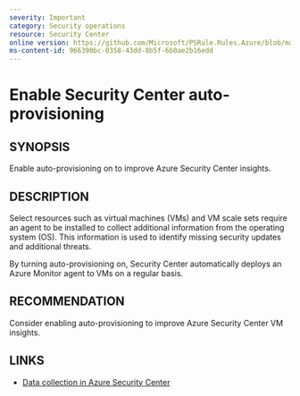 ```yaml
---
severity: Important
category: Security operations
resource: Security Center
online version: https://github.com/Microsoft/PSRule.Rules.Azure/blob/master/docs/rules/en/Azure.SecurityCenter.Provisioning.md
ms-content-id: 966390bc-0358-43dd-8b5f-6b0ae2b16edd
---
```


# Enable Security Center auto-provisioning

## SYNOPSIS

Enable auto-provisioning on to improve Azure Security Center insights.

## DESCRIPTION

Select resources such as virtual machines (VMs) and VM scale sets require an agent to be installed to collect additional information from the operating system (OS).
This information is used to identify missing security updates and additional threats.

By turning auto-provisioning on, Security Center automatically deploys an Azure Monitor agent to VMs on a regular basis.

## RECOMMENDATION

Consider enabling auto-provisioning to improve Azure Security Center VM insights.

## LINKS

- [Data collection in Azure Security Center](https://docs.microsoft.com/en-us/azure/security-center/security-center-enable-data-collection)
